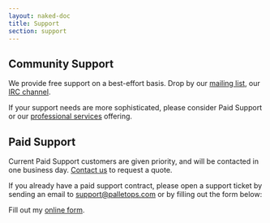 ```yaml
---
layout: naked-doc
title: Support
section: support
---
```


## Community Support

We provide free support on a best-effort basis. Drop by our
[mailing list](http://groups.google.com/group/pallet-clj), our
[IRC channel](http://webchat.freenode.net/?channels=#pallet).

If your support needs are more sophisticated, please consider Paid
Support or our [professional services](/contact) offering.

## Paid Support

Current Paid Support customers are given priority, and will be
contacted in one business day. [Contact us](/contact) to request a
quote.

If you already have a paid support contract, please open a support
ticket by sending an email to
[support@palletops.com](mailto:support@palletops.com) or by filling
out the form below:

<!-- wufoo paid support form -->

<div id="wufoo-m7x3q1">
Fill out my <a href="http://palletops.wufoo.com/forms/m7x3q1">online form</a>.
</div>
<script type="text/javascript">var m7x3q1;(function(d, t) {
var s = d.createElement(t), options = {
'userName':'palletops', 
'formHash':'m7x3q1', 
'autoResize':true,
'height':'557',
'async':true,
'header':'hide'};
s.src = ('https:' == d.location.protocol ? 'https://' : 'http://') + 'wufoo.com/scripts/embed/form.js';
s.onload = s.onreadystatechange = function() {
var rs = this.readyState; if (rs) if (rs != 'complete') if (rs != 'loaded') return;
try { m7x3q1 = new WufooForm();m7x3q1.initialize(options);m7x3q1.display(); } catch (e) {}};
var scr = d.getElementsByTagName(t)[0], par = scr.parentNode; par.insertBefore(s, scr);
})(document, 'script');</script>

<!-- end wufoo paid support form -->
